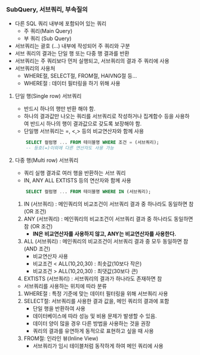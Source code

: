 ### SubQuery, 서브쿼리, 부속질의
- 다른 SQL 쿼리 내부에 포함되어 있는 쿼리
    - 주 쿼리(Main Query)
    - 부 쿼리 (Sub Query)
- 서브쿼리는 괄호 (...) 내부에 작성되어 주 쿼리와 구분
- 서브 쿼리의 결과는 단일 행 또는 다중 행 결과를 반환 
- 서브쿼리는 주 쿼리보다 먼저 실행되고, 서브쿼리의 결과 주 쿼리에 사용
- 서브쿼리의 사용처
    - WHERE절, SELECT절, FROM절, HAIVNG절 등...
    - WHERE절 : 데이터 필터링을 하기 위해 사용

1. 단일 행(Single row) 서브쿼리
    - 반드시 하나의 행만 반환 해야 함.
    - 하나의 결과값만 나오는 쿼리를 서브쿼리로 작성하거나 집계함수 등을 사용하여 반드시 하나의 행이 결과값으로 갖도록 보장해야 함. 
    - 단일행 서브쿼리는 =, <,> 등의 비교연산자와 함께 사용 
    ```sql
        SELECT 컬럼명 ... FROM 테이블명 WHERE 조건 = (서브쿼리);
        -- 등호(=)이외에 다른 연산자도 사용 가능 
    ```

2. 다중 행(Multi row) 서브쿼리
    - 쿼리 실행 결과로 여러 행을 반환하는 서브 쿼리
    - IN, ANY ALL EXTISTS 등의 연산자와 함께 사용
    ```sql
        SELECT 컬럼명 ... FROM 테이블명 WHERE IN (서브쿼리);
    ```
    1) IN (서브쿼리) : 메인쿼리의 비교조건이 서브쿼리 결과 중 하나라도 동일하면 참 (OR 조건)
    2) ANY (서브쿼리) : 메인쿼리의 비교조건이 서브쿼리 결과 중 하나라도 동일하면 참 (OR 조건)
        - **IN은 비교연산자를 사용하지 않고, ANY는 비교연산자를 사용한다.**
    3)  ALL (서브쿼리) : 메인쿼리의 비교조건이 서브쿼리 결과 중 모두 동일하면 참 (AND 조건)    
        - 비교연산자 사용 
        - 비교조건 < ALL(10,20,30) : 최솟값(10보다 작은)
        - 비교조건 > ALL(10,20,30) : 최댓값(30보다 큰)
    4) EXTISTS (서브쿼리) : 서브쿼리의 결과가 하나라도 존재하면 참

    - 서브쿼리를 사용하는 위치에 따라 분류 
    1) WHERE절 : 특정 기준에 맞는 데이터 필터링을 위해 서브쿼리 사용
    2) SELECT절: 서브쿼리를 사용한 결과 값을, 메인 쿼리의 결과에 포함
        - 단일 행을 반환하여 사용 
        - 데이터베이스에 따라 성능 및 비용 문제가 발생할 수 있음. 
        - 데이터 양이 많을 경우 다른 방법을 사용하는 것을 권장 
        - 쿼리의 결과를 유연하게 동적으로 표현하고 싶을 때 사용     
    3) FROM절: 인라인 뷰(Inline View)
        - 서브쿼리가 임시 테이블처럼 동작하게 하여 메인 쿼리에 사용 
        
